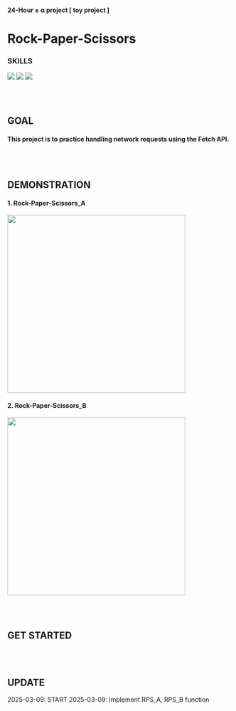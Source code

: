 #### 24-Hour ± α  project [ toy project ]
# Rock-Paper-Scissors

### SKILLS
<div>
  <img src="https://img.shields.io/badge/HTML5-E34F26?style=flat-square&logo=html5&logoColor=white">
  <img src="https://img.shields.io/badge/CSS3-1572B6?style=flat-square&logo=css3&logoColor=white">
  <img src="https://img.shields.io/badge/JavaScript-F7DF1E?style=flat-square&logo=javascript&logoColor=white">
</div>

<br><br>

## GOAL
#### This project is to practice handling network requests using the <b>Fetch</b> API.

<br><br>

## DEMONSTRATION

#### 1. Rock-Paper-Scissors_A
<img src="https://github.com/user-attachments/assets/dd4f277a-1d22-465d-b6c0-ac1606c16d72" height="400px">

#### 2. Rock-Paper-Scissors_B
<img src="https://github.com/user-attachments/assets/e5099346-afd7-4b71-88bb-e982b2e1b4bc" height="400px">

<br><br>

## GET STARTED

<br><br>

## UPDATE
2025-03-09: START
2025-03-09: Implement RPS_A, RPS_B function
